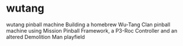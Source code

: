 # wutang
wutang pinball machine
Building a homebrew Wu-Tang Clan pinball machine using Mission Pinball Framework, a P3-Roc Controller and an altered Demolition Man playfield

